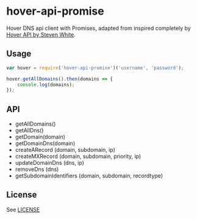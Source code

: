 # hover-api-promise

Hover DNS api client with Promises, adapted from inspired completely by [Hover API by Steven White](https://github.com/swhite24/hover-api).

## Usage

```javascript
var hover = require('hover-api-promise')('username', 'password');

hover.getAllDomains().then(domains => {
    console.log(domains);
});
```

## API

* getAllDomains()
* getAllDns()
* getDomain(domain)
* getDomainDns(domain)
* createARecord (domain, subdomain, ip)
* createMXRecord (domain, subdomain, priority, ip)
* updateDomainDns (dns, ip)
* removeDns (dns)
* getSubdomainIdentifiers (domain, subdomain, recordtype)

## License

See [LICENSE](LICENSE)
